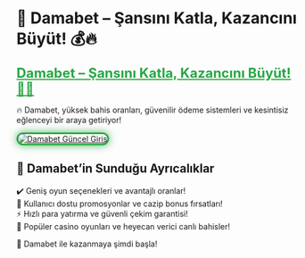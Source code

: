# 🎯 Damabet – Şansını Katla, Kazancını Büyüt! 💰🔥  

<a href="https://cutt.ly/DamabetLink" title="Damabet Güncel Giriş" style="color: #28a745; font-size: 24px; font-weight: bold;">Damabet – Şansını Katla, Kazancını Büyüt! 🎰💎</a>  

🔥 Damabet, yüksek bahis oranları, güvenilir ödeme sistemleri ve kesintisiz eğlenceyi bir araya getiriyor!  

<a href="https://cutt.ly/DamabetLink" title="Damabet Güncel Giriş">  
<img src="https://i.ibb.co/BtMhhf6/g-venligiris.jpg" alt="Damabet Güncel Giriş" style="max-width: 100%; border: 3px solid #28a745; border-radius: 15px; box-shadow: 0px 0px 15px rgba(40, 167, 69, 0.8);">  
</a>  

## 🚀 Damabet’in Sunduğu Ayrıcalıklar  
✔️ Geniş oyun seçenekleri ve avantajlı oranlar!  
🎁 Kullanıcı dostu promosyonlar ve cazip bonus fırsatları!  
⚡️ Hızlı para yatırma ve güvenli çekim garantisi!  
🎲 Popüler casino oyunları ve heyecan verici canlı bahisler!  

💎 Damabet ile kazanmaya şimdi başla!
